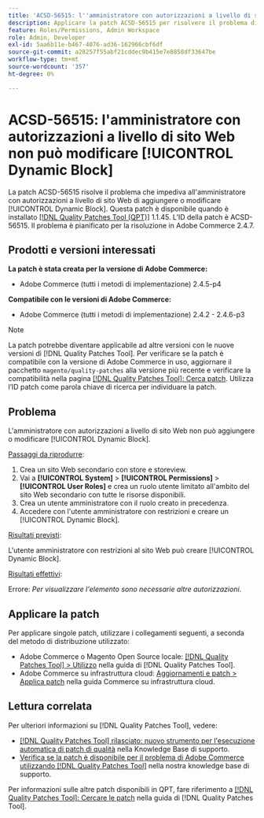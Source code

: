 ```yaml
---
title: 'ACSD-56515: l''amministratore con autorizzazioni a livello di sito Web non può modificare [!UICONTROL Dynamic Block]'
description: Applicare la patch ACSD-56515 per risolvere il problema di Adobe Commerce che impedisce all'amministratore con autorizzazioni a livello di sito Web di aggiungere o modificare [!UICONTROL Dynamic Block].
feature: Roles/Permissions, Admin Workspace
role: Admin, Developer
exl-id: 5aa6b11e-b467-4076-ad36-162966cbf6df
source-git-commit: a28257f55abf21cddec9b415e7e8858df33647be
workflow-type: tm+mt
source-wordcount: '357'
ht-degree: 0%

---
```


# ACSD-56515: l&#39;amministratore con autorizzazioni a livello di sito Web non può modificare [!UICONTROL Dynamic Block]

La patch ACSD-56515 risolve il problema che impediva all&#39;amministratore con autorizzazioni a livello di sito Web di aggiungere o modificare [!UICONTROL Dynamic Block]. Questa patch è disponibile quando è installato [[!DNL Quality Patches Tool (QPT)]](/help/announcements/adobe-commerce-announcements/magento-quality-patches-released-new-tool-to-self-serve-quality-patches.md) 1.1.45. L’ID della patch è ACSD-56515. Il problema è pianificato per la risoluzione in Adobe Commerce 2.4.7.

## Prodotti e versioni interessati

**La patch è stata creata per la versione di Adobe Commerce:**

* Adobe Commerce (tutti i metodi di implementazione) 2.4.5-p4

**Compatibile con le versioni di Adobe Commerce:**

* Adobe Commerce (tutti i metodi di implementazione) 2.4.2 - 2.4.6-p3

>[!NOTE]
>
>La patch potrebbe diventare applicabile ad altre versioni con le nuove versioni di [!DNL Quality Patches Tool]. Per verificare se la patch è compatibile con la versione di Adobe Commerce in uso, aggiornare il pacchetto `magento/quality-patches` alla versione più recente e verificare la compatibilità nella pagina [[!DNL Quality Patches Tool]: Cerca patch](https://experienceleague.adobe.com/tools/commerce-quality-patches/index.html?lang=it). Utilizza l’ID patch come parola chiave di ricerca per individuare la patch.

## Problema

L&#39;amministratore con autorizzazioni a livello di sito Web non può aggiungere o modificare [!UICONTROL Dynamic Block].

<u>Passaggi da riprodurre</u>:

1. Crea un sito Web secondario con store e storeview.
1. Vai a **[!UICONTROL System]** > **[!UICONTROL Permissions]** > **[!UICONTROL User Roles]** e crea un ruolo utente limitato all&#39;ambito del sito Web secondario con tutte le risorse disponibili.
1. Crea un utente amministratore con il ruolo creato in precedenza.
1. Accedere con l&#39;utente amministratore con restrizioni e creare un [!UICONTROL Dynamic Block].

<u>Risultati previsti</u>:

L&#39;utente amministratore con restrizioni al sito Web può creare [!UICONTROL Dynamic Block].

<u>Risultati effettivi</u>:

Errore: *Per visualizzare l&#39;elemento sono necessarie altre autorizzazioni*.

## Applicare la patch

Per applicare singole patch, utilizzare i collegamenti seguenti, a seconda del metodo di distribuzione utilizzato:

* Adobe Commerce o Magento Open Source locale: [[!DNL Quality Patches Tool] > Utilizzo](https://experienceleague.adobe.com/docs/commerce-operations/tools/quality-patches-tool/usage.html?lang=it) nella guida di [!DNL Quality Patches Tool].
* Adobe Commerce su infrastruttura cloud: [Aggiornamenti e patch > Applica patch](https://experienceleague.adobe.com/docs/commerce-cloud-service/user-guide/develop/upgrade/apply-patches.html?lang=it) nella guida Commerce su infrastruttura cloud.

## Lettura correlata

Per ulteriori informazioni su [!DNL Quality Patches Tool], vedere:

* [[!DNL Quality Patches Tool] rilasciato: nuovo strumento per l&#39;esecuzione automatica di patch di qualità](/help/announcements/adobe-commerce-announcements/magento-quality-patches-released-new-tool-to-self-serve-quality-patches.md) nella Knowledge Base di supporto.
* [Verifica se la patch è disponibile per il problema di Adobe Commerce utilizzando  [!DNL Quality Patches Tool]](/help/support-tools/patches-available-in-qpt-tool/check-patch-for-magento-issue-with-magento-quality-patches.md) nella nostra knowledge base di supporto.

Per informazioni sulle altre patch disponibili in QPT, fare riferimento a [[!DNL Quality Patches Tool]: Cercare le patch](https://experienceleague.adobe.com/tools/commerce-quality-patches/index.html?lang=it) nella guida di [!DNL Quality Patches Tool].

